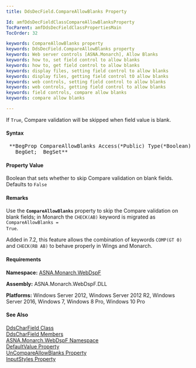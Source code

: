 ```yaml
---
title: DdsDecField.CompareAllowBlanks Property

Id: amfDdsDecFieldClassCompareAllowBlanksProperty
TocParent: amfDdsDecFieldClassPropertiesMain
TocOrder: 32

keywords: CompareAllowBlanks property
keywords: DdsDecField.CompareAllowBlanks property
keywords: Web server controls [ASNA.Monarch], Allow Blanks
keywords: how to, set field control to allow blanks
keywords: how to, get field control to allow blanks
keywords: display files, setting field control to allow blanks
keywords: display files, getting field control tO allow blanks
keywords: web controls, setting field control to allow blanks
keywords: web controls, getting field control to allow blanks
keywords: field controls, compare allow blanks
keywords: compare allow blanks

---
```


If <code>True</code>, Compare validation will be skipped when field value is blank.

#### Syntax
<pre class="syntax"> **BegProp CompareAllowBlanks Access(*Public) Type(*Boolean)
   BegGet;  BegSet** </pre>

#### Property Value
Boolean that sets whether to skip Compare validation on blank fields. Defaults to <code>False</code>

#### Remarks
Use the **<code>CompareAllowBlanks</code>** property to skip the Compare validation on blank fields; in Monarch the <code>CHECK(AB)</code> keyword is migrated as <code>CompareAllowBlanks = True</code>.

Added in 7.2, this feature allows the combination of keywords <code>COMP(GT 0)</code> and <code>CHECK(RB AB)</code> to behave properly in Wings and Monarch.

#### Requirements
**Namespace:** [ASNA.Monarch.WebDspF](amfWebDspFNamespace.html)

**Assembly:** ASNA.Monarch.WebDspF.DLL

**Platforms:** Windows Server 2012, Windows Server 2012 R2, Windows Server 2016, Windows 7, Windows 8 Pro, Windows 10 Pro

#### See Also
[ DdsCharField Class](amfDdsCharFieldClass.html) <br /> [ DdsCharField Members](amfDdsCharFieldClassMembers.html) <br /> [ ASNA.Monarch.WebDspF Namespace](amfWebDspFNamespace.html) <br /> [ DefaultValue Property](amfDdsCharFieldClassDefaultValueProperty.html) <br /> [ UnCompareAllowBlanks Property](amfDdsCharFieldClassUnCompareAllowBlanksProperty.html) <br /> [ InputStyles Property](amfDdsCharFieldClassInputStyleProperty.html) 
